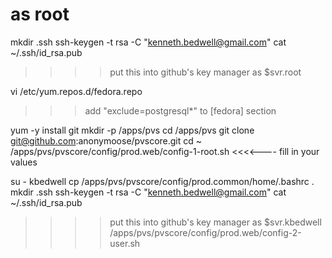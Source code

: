 # as root
mkdir .ssh
ssh-keygen -t rsa -C "kenneth.bedwell@gmail.com"
cat ~/.ssh/id_rsa.pub
>>>> put this into github's key manager as $svr.root

vi /etc/yum.repos.d/fedora.repo 
>>> add "exclude=postgresql*" to [fedora] section

yum -y install git
mkdir -p /apps/pvs
cd /apps/pvs
git clone git@github.com:anonymoose/pvscore.git
cd ~ 
/apps/pvs/pvscore/config/prod.web/config-1-root.sh <username> <rootpw> <webpw>        <<<<---- fill in your values


su - kbedwell
cp /apps/pvs/pvscore/config/prod.common/home/.bashrc .
mkdir .ssh
ssh-keygen -t rsa -C "kenneth.bedwell@gmail.com"
cat ~/.ssh/id_rsa.pub
>>>> put this into github's key manager as $svr.kbedwell
/apps/pvs/pvscore/config/prod.web/config-2-user.sh

